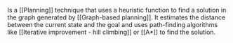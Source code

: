 Is a [[Planning]] technique that uses a heuristic function to find a solution in the graph generated by [[Graph-based planning]]. It estimates the distance between the current state and the goal and uses path-finding algorithms like [[Iterative improvement - hill climbing]] or [[A*]] to find the solution.